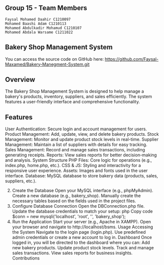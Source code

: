 ## Group 15 - Team Members
    Faysal Mohamed Daahir C1210097
    Mohamed Baashi Adam C1210113
    Mohamed Abdulkadir Mohamud C1210107
    Mohamed Abdala Warsame C1211022

## Bakery Shop Management System

You can access the source code on GitHub here:
https://github.com/Faysal-Maxamed/Bakery-Manegment-System.git


## Overview
The Bakery Shop Management System is designed to help manage a bakery's products, inventory, suppliers, and sales efficiently. The system features a user-friendly interface and comprehensive functionality.

## Features
User Authentication:
Secure login and account management for users.
Product Management:
Add, update, view, and delete bakery products.
Stock Management:
Monitor and update product stock levels in real-time.
Supplier Management:
Maintain a list of suppliers with details for easy tracking.
Sales Management:
Record and manage sales transactions, including generating receipts.
Reports:
View sales reports for better decision-making and analysis.
System Structure
PHP Files: Core logic for operations (e.g., index.php, home.php, etc.).
CSS & JS: Styling and interactivity for a responsive user experience.
Assets: Images and fonts used in the user interface.
Database: MySQL database to store bakery data (products, sales, suppliers, etc.).

2. Create the Database
Open your MySQL interface (e.g., phpMyAdmin).
Create a new database (e.g., bakery_shop).
Manually create the necessary tables based on the fields used in the project files.
3. Configure Database Connection
Open the DBConnection.php file.
Update the database credentials to match your setup:
php
Copy code
$conn = new mysqli('localhost', 'root', '', 'bakery_shop');
4. Run the Application
Start your server (e.g., Apache in XAMPP).
Open your browser and navigate to http://localhost/bsms.
Usage
Accessing the System
Navigate to the login page (login.php).
Use predefined admin credentials or create a new account to log in.
Dashboard
Once logged in, you will be directed to the dashboard where you can:
Add new bakery products.
Update product stock levels.
Track and manage sales transactions.
View sales reports for business insights.
Contributions
